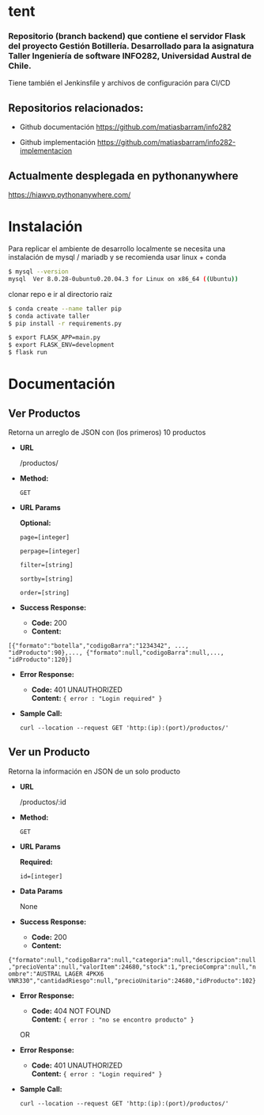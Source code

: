 # tent

### Repositorio (branch backend) que contiene el servidor Flask del proyecto Gestión Botillería. Desarrollado para la asignatura Taller Ingeniería de software INFO282, Universidad Austral de Chile.

Tiene también el Jenkinsfile y archivos de configuración para CI/CD

## Repositorios relacionados:

* Github documentación https://github.com/matiasbarram/info282

* Github implementación https://github.com/matiasbarram/info282-implementacion

## Actualmente desplegada en pythonanywhere

https://hiawvp.pythonanywhere.com/


# Instalación

Para replicar el ambiente de desarrollo localmente se necesita una instalación de mysql / mariadb y se recomienda usar linux + conda

```bash
$ mysql --version
mysql  Ver 8.0.28-0ubuntu0.20.04.3 for Linux on x86_64 ((Ubuntu))
```
clonar repo e ir al directorio raiz

```bash
$ conda create --name taller pip
$ conda activate taller
$ pip install -r requirements.py

$ export FLASK_APP=main.py
$ export FLASK_ENV=development
$ flask run

```

# Documentación

**Ver Productos**
----
  Retorna un arreglo de JSON con (los primeros) 10 productos
  
* **URL**

  /productos/

* **Method:**

  `GET`
  
*  **URL Params**

    **Optional:**

    ```page=[integer]```

    ```perpage=[integer]```

    ```filter=[string]```

    ```sortby=[string]```

    ```order=[string]```

* **Success Response:**

  * **Code:** 200 <br />
  * **Content:**
    
`[{"formato":"botella","codigoBarra":"1234342", ..., "idProducto":90},..., {"formato":null,"codigoBarra":null,..., "idProducto":120}]`
 
* **Error Response:**

  * **Code:** 401 UNAUTHORIZED <br />
    **Content:** `{ error : "Login required" }`

* **Sample Call:**

  ```shell
  curl --location --request GET 'http:(ip):(port)/productos/'
  ```
    
    
**Ver un Producto**
----
  Retorna la información en JSON de un solo producto

* **URL**

  /productos/:id

* **Method:**

  `GET`
  
*  **URL Params**

   **Required:**
 
   `id=[integer]`

* **Data Params**

  None

* **Success Response:**

  * **Code:** 200 <br />
  * **Content:** 
    
`{"formato":null,"codigoBarra":null,"categoria":null,"descripcion":null,"precioVenta":null,"valorItem":24680,"stock":1,"precioCompra":null,"nombre":"AUSTRAL LAGER 4PKX6 VNR330","cantidadRiesgo":null,"precioUnitario":24680,"idProducto":102}`
 
* **Error Response:**

  * **Code:** 404 NOT FOUND <br />
    **Content:** `{ error : "no se encontro producto" }`

  OR

* **Error Response:**

  * **Code:** 401 UNAUTHORIZED <br />
    **Content:** `{ error : "Login required" }`


* **Sample Call:**
 
  ```shell
  curl --location --request GET 'http:(ip):(port)/productos/'
  ```
